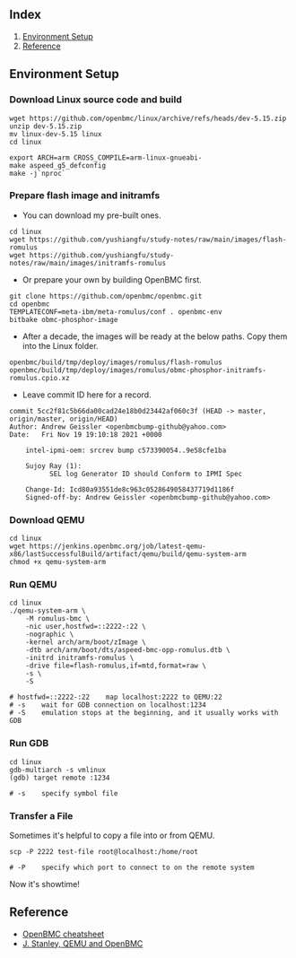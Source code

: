 ## Index

1. [Environment Setup](#setup)
2. [Reference](#reference)

## <a name="setup"></a> Environment Setup
### Download Linux source code and build

```
wget https://github.com/openbmc/linux/archive/refs/heads/dev-5.15.zip
unzip dev-5.15.zip
mv linux-dev-5.15 linux
cd linux

export ARCH=arm CROSS_COMPILE=arm-linux-gnueabi-
make aspeed_g5_defconfig
make -j`nproc`
```

### Prepare flash image and initramfs
- You can download my pre-built ones.

```
cd linux
wget https://github.com/yushiangfu/study-notes/raw/main/images/flash-romulus
wget https://github.com/yushiangfu/study-notes/raw/main/images/initramfs-romulus
```

- Or prepare your own by building OpenBMC first.

```
git clone https://github.com/openbmc/openbmc.git
cd openbmc
TEMPLATECONF=meta-ibm/meta-romulus/conf . openbmc-env
bitbake obmc-phosphor-image
```

- After a decade, the images will be ready at the below paths. Copy them into the Linux folder.

```
openbmc/build/tmp/deploy/images/romulus/flash-romulus
openbmc/build/tmp/deploy/images/romulus/obmc-phosphor-initramfs-romulus.cpio.xz
```

- Leave commit ID here for a record.

```
commit 5cc2f81c5b66da00cad24e18b0d23442af060c3f (HEAD -> master, origin/master, origin/HEAD)
Author: Andrew Geissler <openbmcbump-github@yahoo.com>
Date:   Fri Nov 19 19:10:18 2021 +0000

    intel-ipmi-oem: srcrev bump c573390054..9e58cfe1ba
    
    Sujoy Ray (1):
          SEL log Generator ID should Conform to IPMI Spec
    
    Change-Id: Icd80a93551de8c963c0528649058437719d1186f
    Signed-off-by: Andrew Geissler <openbmcbump-github@yahoo.com>
```

### Download QEMU

```
cd linux
wget https://jenkins.openbmc.org/job/latest-qemu-x86/lastSuccessfulBuild/artifact/qemu/build/qemu-system-arm
chmod +x qemu-system-arm
```

### Run QEMU

```
cd linux
./qemu-system-arm \
    -M romulus-bmc \
    -nic user,hostfwd=::2222-:22 \
    -nographic \
    -kernel arch/arm/boot/zImage \
    -dtb arch/arm/boot/dts/aspeed-bmc-opp-romulus.dtb \
    -initrd initramfs-romulus \
    -drive file=flash-romulus,if=mtd,format=raw \
    -s \
    -S

# hostfwd=::2222-:22    map localhost:2222 to QEMU:22
# -s    wait for GDB connection on localhost:1234
# -S    emulation stops at the beginning, and it usually works with GDB
```

### Run GDB

```
cd linux
gdb-multiarch -s vmlinux
(gdb) target remote :1234

# -s    specify symbol file
```

### Transfer a File

Sometimes it's helpful to copy a file into or from QEMU.

```
scp -P 2222 test-file root@localhost:/home/root

# -P    specify which port to connect to on the remote system
```

Now it's showtime!

## <a name="reference"></a> Reference
- [OpenBMC cheatsheet](https://github.com/openbmc/docs/blob/master/cheatsheet.md)
- [J. Stanley, QEMU and OpenBMC](https://drive.google.com/file/d/1oWSaiSA1gtDELCNkgGMLBYR_iUV37n3t/view)
